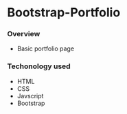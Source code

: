 # Bootstrap-Portfolio
### Overview
  * Basic portfolio page

### Techonology used
  * HTML
  * CSS
  * Javscript
  * Bootstrap
